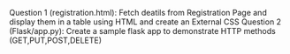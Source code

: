 Question 1 (registration.html): Fetch deatils from Registration Page and display them in a table using HTML and create an External CSS
Question 2 (Flask/app.py): Create a sample flask app to demonstrate HTTP methods (GET,PUT,POST,DELETE)
